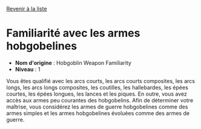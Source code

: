 [Revenir à la liste](..)

# Familiarité avec les armes hobgobelines

 * **Nom d'origine** : Hobgoblin Weapon Familiarity
 * **Niveau** : 1


<p><span id="ctl00_MainContent_DetailedOutput">Vous êtes qualifié avec les arcs courts, les arcs courts composites, les arcs longs, les arcs longs composites,  les coutilles, les hallebardes, les épées courtes, les épées longues, les lances et les piques. En outre, vous avez accès aux armes peu courantes des hobgobelins. Afin de déterminer votre maîtrise, vous considérez les armes de guerre hobgobelines comme des armes simples et les armes hobgobelines évoluées comme des armes de guerre.&nbsp;</span></p>